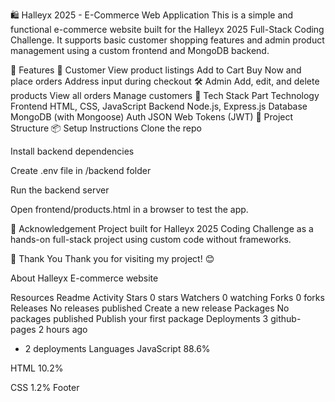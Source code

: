 🛍️ Halleyx 2025 - E-Commerce Web Application
This is a simple and functional e-commerce website built for the Halleyx 2025 Full-Stack Coding Challenge. It supports basic customer shopping features and admin product management using a custom frontend and MongoDB backend.

🚀 Features
👤 Customer
View product listings
Add to Cart
Buy Now and place orders
Address input during checkout
🛠️ Admin
Add, edit, and delete products
View all orders
Manage customers
🧰 Tech Stack
Part	Technology
Frontend	HTML, CSS, JavaScript
Backend	Node.js, Express.js
Database	MongoDB (with Mongoose)
Auth	JSON Web Tokens (JWT)
📁 Project Structure
📦 Setup Instructions
Clone the repo

Install backend dependencies

Create .env file in /backend folder

Run the backend server

Open frontend/products.html in a browser to test the app.

🙌 Acknowledgement
Project built for Halleyx 2025 Coding Challenge as a hands-on full-stack project using custom code without frameworks.

🙏 Thank You
Thank you for visiting my project! 😊

About
Halleyx E-commerce website

Resources
 Readme
 Activity
Stars
 0 stars
Watchers
 0 watching
Forks
 0 forks
Releases
No releases published
Create a new release
Packages
No packages published
Publish your first package
Deployments
3
 github-pages 2 hours ago
+ 2 deployments
Languages
JavaScript
88.6%
 
HTML
10.2%
 
CSS
1.2%
Footer
